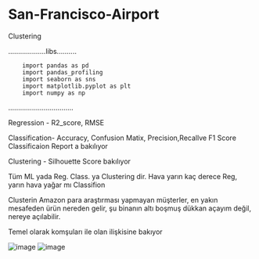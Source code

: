 # San-Francisco-Airport
Clustering

...................libs..........


        import pandas as pd
        import pandas_profiling
        import seaborn as sns
        import matplotlib.pyplot as plt
        import numpy as np
        
.................................

Regression - R2_score, RMSE 

Classification- Accuracy, Confusion Matix, Precision,Recallve F1 Score Classificaion Report a bakılıyor

Clustering - Silhouette Score bakılıyor

Tüm ML yada Reg. Class. ya Clustering dir.
Hava yarın kaç derece Reg, yarın hava yağar mı Classifion 

Clusterin Amazon para araştırması yapmayan müşterler, en yakın mesafeden ürün nereden gelir, şu binanın altı boşmuş dükkan açayım değil, nereye açılabilir. 

Temel olarak komşuları ile olan ilişkisine bakıyor

![image](https://github.com/omrbhdr/San-Francisco-Airport/assets/12261537/abbeb0aa-48f8-4a1d-933b-c58245dcaf2d)
![image](https://github.com/omrbhdr/San-Francisco-Airport/assets/12261537/2aedb314-49e7-4d39-a72e-95211f136b37)
